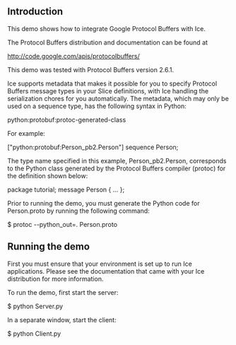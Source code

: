 Introduction
------------

This demo shows how to integrate Google Protocol Buffers with Ice.

The Protocol Buffers distribution and documentation can be found at

  http://code.google.com/apis/protocolbuffers/

This demo was tested with Protocol Buffers version 2.6.1.

Ice supports metadata that makes it possible for you to specify
Protocol Buffers message types in your Slice definitions, with Ice
handling the serialization chores for you automatically. The metadata,
which may only be used on a sequence<byte> type, has the following
syntax in Python:

  python:protobuf:protoc-generated-class

For example:

  ["python:protobuf:Person_pb2.Person"] sequence<byte> Person;

The type name specified in this example, Person_pb2.Person,
corresponds to the Python class generated by the Protocol Buffers
compiler (protoc) for the definition shown below:

  package tutorial;
  message Person { ... };

Prior to running the demo, you must generate the Python code for
Person.proto by running the following command:

  $ protoc --python_out=. Person.proto


Running the demo
----------------

First you must ensure that your environment is set up to run Ice
applications. Please see the documentation that came with your Ice
distribution for more information.

To run the demo, first start the server:

  $ python Server.py

In a separate window, start the client:

  $ python Client.py
